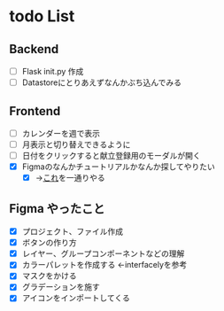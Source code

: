 # todo List

## Backend

- [ ] Flask init.py 作成
- [ ] Datastoreにとりあえずなんかぶち込んでみる

## Frontend

- [ ] カレンダーを週で表示
- [ ] 月表示と切り替えできるように
- [ ] 日付をクリックすると献立登録用のモーダルが開く
- [x] Figmaのなんかチュートリアルかなんか探してやりたい
  - [x] →[これ](https://note.com/fjkn/m/m9829c621e025)を一通りやる

## Figma やったこと

- [x] プロジェクト、ファイル作成
- [x] ボタンの作り方
- [x] レイヤー、グループコンポーネントなどの理解
- [x] カラーパレットを作成する ←interfacelyを参考
- [x] マスクをかける
- [x] グラデーションを施す 
- [x] アイコンをインポートしてくる
